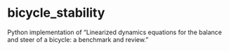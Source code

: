 # bicycle_stability
Python implementation of “Linearized dynamics equations for the balance and steer of a bicycle: a benchmark and review.” 
